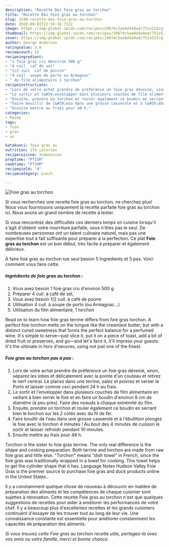 ```yaml
---
description: "Recette Des Foie gras au torchon"
title: "Recette Des Foie gras au torchon"
slug: 3240-recette-des-foie-gras-au-torchon
date: 2020-08-01T22:34:16.712Z
image: https://img-global.cpcdn.com/recipes/29674c5ae8d4a9ad/751x532cq70/foie-gras-au-torchon-photo-principale-de-la-recette.jpg
thumbnail: https://img-global.cpcdn.com/recipes/29674c5ae8d4a9ad/751x532cq70/foie-gras-au-torchon-photo-principale-de-la-recette.jpg
cover: https://img-global.cpcdn.com/recipes/29674c5ae8d4a9ad/751x532cq70/foie-gras-au-torchon-photo-principale-de-la-recette.jpg
author: George Anderson
ratingvalue: 3.8
reviewcount: 12
recipeingredient:
- "1 foie gras cru denviron 500 g"
- "4 cuil  caf de sel"
- "1/2 cuil  caf de poivre"
- "4 cuil  soupe de porto ou Armagnac"
- " du film alimentaire 1 torchon"
recipeinstructions:
- "Lors de votre achat prendre de préférence un foie gras déveiné, sinon, séparez les lobes et délicatement avec la pointe d&#39;un couteau et retirez le nerf central. Le placez dans une terrine, salez et poivrez et verser le Porto et laisser comme ceci pendant 24 h au frais."
- "Le sortir et l&#39;envelopper dans plusieurs couches de film alimentaire en veillant à bien serrer le foie et en faire un boudin d&#39;environ 8 cm de diamètre (à peu près). Faire des noeuds à chaque extrémité du film."
- "Ensuite, prendre un torchon et rouler également ce boudin en serrant bien le torchon sur les 2 cotés avec du fil de fer."
- "Faire bouillir de l&#39;eau dans une grosse casserole et à l&#39;ébullition plongez le foie avec le torchon 4 minutes ! Au bout des 4 minutes de cuisson le sortir et laisser refroidir pendant 10 minutes."
- "Ensuite mettre au frais pour 48 h."
categories:
- Resep
tags:
- foie
- gras
- au

katakunci: foie gras au 
nutrition: 274 calories
recipecuisine: Indonesian
preptime: "PT15M"
cooktime: "PT39M"
recipeyield: "4"
recipecategory: Lunch

---
```



![Foie gras au torchon](https://img-global.cpcdn.com/recipes/29674c5ae8d4a9ad/751x532cq70/foie-gras-au-torchon-photo-principale-de-la-recette.jpg)

Si vous recherchez une recette foie gras au torchon, ne cherchez plus! Nous vous fournissons uniquement la recette parfaite foie gras au torchon ici. Nous avons un grand nombre de recette à tester.

Si vous rencontrez des difficultés ces derniers temps en cuisine lorsqu'il s'agit d'obtenir votre nourriture parfaite, vous n'êtes pas le seul. De nombreuses personnes ont un talent culinaire naturel, mais pas une expertise tout à fait suffisante pour préparer à la perfection. Ce plat <strong> Foie gras au torchon </strong> est un bon début, très facile à préparer et également délicieux.

<!--inarticleads1-->

À faire foie gras au torchon tue seul besion 5 Ingrédients et 5 pas. Voici comment vous faire cette.

##### Ingrédients de foie gras au torchon :

1. Vous avez besoin 1 foie gras cru d&#39;environ 500 g
1. Préparer 4 cuil. à café de sel,
1. Vous avez besoin 1/2 cuil. à café de poivre
1. Utilisation 4 cuil. à soupe de porto (ou Armagnac...)
1. Utilisation  du film alimentaire, 1 torchon


Read on to learn how foie gras terrine differs from foie gras torchon. A perfect foie torchon melts on the tongue like the creamiest butter, but with a distinct cured sweetness that forms the perfect balance for a perfumed wine. It&#39;s simple to serve—just slice it, put it on a piece of toast, add a bit of dried fruit or preserves, and go—and let&#39;s face it, it&#39;ll impress your guests. It&#39;s the ultimate in hors d&#39;oeuvres, using not just one of the finest. 

<!--inarticleads2-->

##### Foie gras au torchon pas à pas :

1. Lors de votre achat prendre de préférence un foie gras déveiné, sinon, séparez les lobes et délicatement avec la pointe d&#39;un couteau et retirez le nerf central. Le placez dans une terrine, salez et poivrez et verser le Porto et laisser comme ceci pendant 24 h au frais.
1. Le sortir et l&#39;envelopper dans plusieurs couches de film alimentaire en veillant à bien serrer le foie et en faire un boudin d&#39;environ 8 cm de diamètre (à peu près). Faire des noeuds à chaque extrémité du film.
1. Ensuite, prendre un torchon et rouler également ce boudin en serrant bien le torchon sur les 2 cotés avec du fil de fer.
1. Faire bouillir de l&#39;eau dans une grosse casserole et à l&#39;ébullition plongez le foie avec le torchon 4 minutes ! Au bout des 4 minutes de cuisson le sortir et laisser refroidir pendant 10 minutes.
1. Ensuite mettre au frais pour 48 h.


Torchon is the sister to foie gras terrine. The only real difference is the shape and cooking preparation. Both terrine and torchon are made from raw foie gras and little else. &#34;Torchon&#34; means &#34;dish towel&#34; in French, since the foie gras was traditionally wrapped in a towel for cooking. This towel helps to get the cylinder shape that it has. Language Notes Hudson Valley Foie Gras is the premier source to purchase foie gras and duck products online in the United States.. 

<!--inarticleads1-->

<p>
Il y a constamment quelque chose de nouveau à découvrir en matière de préparation des aliments et les compétences de chaque cuisinier sont sujettes à rénovation. Cette recette Foie gras au torchon n'est que quelques suggestions de recettes pour aider à améliorer les performances de votre chef. Il y a beaucoup plus d'excellentes recettes et les grands cuisiniers continuent d'essayer de les trouver tout au long de leur vie. Une connaissance constante est essentielle pour améliorer constamment les capacités de préparation des aliments.
</p>

<p>
<i>Si vous trouvez cette Foie gras au torchon recette utile, partagez-la avec vos amis ou votre famille, merci et bonne chance.</i>
</p>
